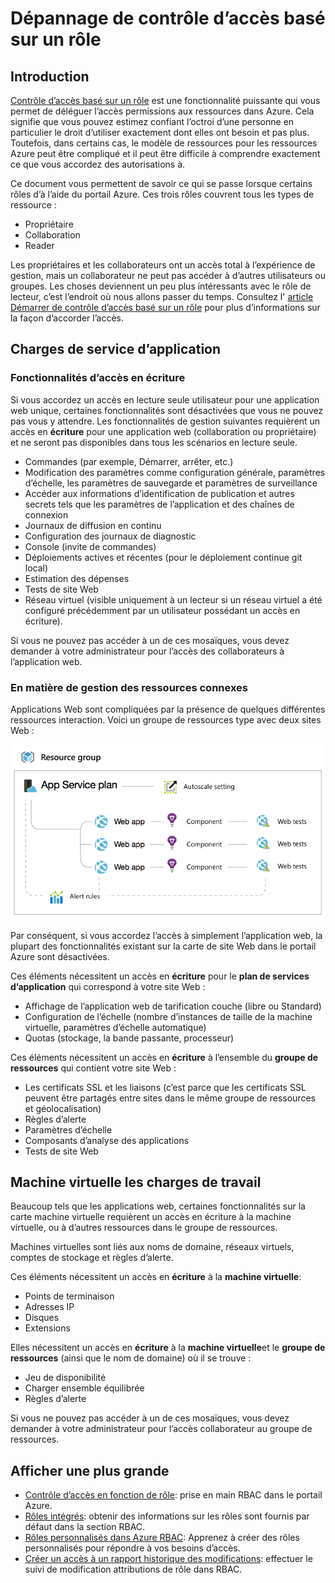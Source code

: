 <properties
    pageTitle="Dépannage des contrôle d’accès basé sur un rôle | Microsoft Azure"
    description="Obtenir de l’aide des problèmes ou des questions sur les ressources de contrôle d’accès en fonction de rôle."
    services="azure-portal"
    documentationCenter="na"
    authors="kgremban"
    manager="femila"
    editor=""/>

<tags
    ms.service="active-directory"
    ms.workload="identity"
    ms.tgt_pltfrm="na"
    ms.devlang="na"
    ms.topic="article"
    ms.date="07/12/2016"
    ms.author="kgremban"/>

# <a name="role-based-access-control-troubleshooting"></a>Dépannage de contrôle d’accès basé sur un rôle

## <a name="introduction"></a>Introduction

[Contrôle d’accès basé sur un rôle](role-based-access-control-configure.md) est une fonctionnalité puissante qui vous permet de déléguer l’accès permissions aux ressources dans Azure. Cela signifie que vous pouvez estimez confiant l’octroi d’une personne en particulier le droit d’utiliser exactement dont elles ont besoin et pas plus. Toutefois, dans certains cas, le modèle de ressources pour les ressources Azure peut être compliqué et il peut être difficile à comprendre exactement ce que vous accordez des autorisations à.

Ce document vous permettent de savoir ce qui se passe lorsque certains rôles d’à l’aide du portail Azure. Ces trois rôles couvrent tous les types de ressource :

- Propriétaire  
- Collaboration  
- Reader  

Les propriétaires et les collaborateurs ont un accès total à l’expérience de gestion, mais un collaborateur ne peut pas accéder à d’autres utilisateurs ou groupes. Les choses deviennent un peu plus intéressants avec le rôle de lecteur, c’est l’endroit où nous allons passer du temps. Consultez l' [article Démarrer de contrôle d’accès basé sur un rôle](role-based-access-control-configure.md) pour plus d’informations sur la façon d’accorder l’accès.

## <a name="app-service-workloads"></a>Charges de service d’application

### <a name="write-access-capabilities"></a>Fonctionnalités d’accès en écriture

Si vous accordez un accès en lecture seule utilisateur pour une application web unique, certaines fonctionnalités sont désactivées que vous ne pouvez pas vous y attendre. Les fonctionnalités de gestion suivantes requièrent un accès en **écriture** pour une application web (collaboration ou propriétaire) et ne seront pas disponibles dans tous les scénarios en lecture seule.

- Commandes (par exemple, Démarrer, arrêter, etc.)
- Modification des paramètres comme configuration générale, paramètres d’échelle, les paramètres de sauvegarde et paramètres de surveillance
- Accéder aux informations d’identification de publication et autres secrets tels que les paramètres de l’application et des chaînes de connexion
- Journaux de diffusion en continu
- Configuration des journaux de diagnostic
- Console (invite de commandes)
- Déploiements actives et récentes (pour le déploiement continue git local)
- Estimation des dépenses
- Tests de site Web
- Réseau virtuel (visible uniquement à un lecteur si un réseau virtuel a été configuré précédemment par un utilisateur possédant un accès en écriture).

Si vous ne pouvez pas accéder à un de ces mosaïques, vous devez demander à votre administrateur pour l’accès des collaborateurs à l’application web.

### <a name="dealing-with-related-resources"></a>En matière de gestion des ressources connexes

Applications Web sont compliquées par la présence de quelques différentes ressources interaction. Voici un groupe de ressources type avec deux sites Web :

![Groupe de ressources de l’application Web](./media/role-based-access-control-troubleshooting/website-resource-model.png)

Par conséquent, si vous accordez l’accès à simplement l’application web, la plupart des fonctionnalités existant sur la carte de site Web dans le portail Azure sont désactivées.

Ces éléments nécessitent un accès en **écriture** pour le **plan de services d’application** qui correspond à votre site Web :  

- Affichage de l’application web de tarification couche (libre ou Standard)  
- Configuration de l’échelle (nombre d’instances de taille de la machine virtuelle, paramètres d’échelle automatique)  
- Quotas (stockage, la bande passante, processeur)  

Ces éléments nécessitent un accès en **écriture** à l’ensemble du **groupe de ressources** qui contient votre site Web :  

- Les certificats SSL et les liaisons (c’est parce que les certificats SSL peuvent être partagés entre sites dans le même groupe de ressources et géolocalisation)  
- Règles d’alerte  
- Paramètres d’échelle  
- Composants d’analyse des applications  
- Tests de site Web  

## <a name="virtual-machine-workloads"></a>Machine virtuelle les charges de travail

Beaucoup tels que les applications web, certaines fonctionnalités sur la carte machine virtuelle requièrent un accès en écriture à la machine virtuelle, ou à d’autres ressources dans le groupe de ressources.

Machines virtuelles sont liés aux noms de domaine, réseaux virtuels, comptes de stockage et règles d’alerte.

Ces éléments nécessitent un accès en **écriture** à la **machine virtuelle**:

- Points de terminaison  
- Adresses IP  
- Disques  
- Extensions  

Elles nécessitent un accès en **écriture** à la **machine virtuelle**et le **groupe de ressources** (ainsi que le nom de domaine) où il se trouve :  

- Jeu de disponibilité  
- Charger ensemble équilibrée  
- Règles d’alerte  

Si vous ne pouvez pas accéder à un de ces mosaïques, vous devez demander à votre administrateur pour l’accès collaborateur au groupe de ressources.

## <a name="see-more"></a>Afficher une plus grande
- [Contrôle d’accès en fonction de rôle](role-based-access-control-configure.md): prise en main RBAC dans le portail Azure.
- [Rôles intégrés](role-based-access-built-in-roles.md): obtenir des informations sur les rôles sont fournis par défaut dans la section RBAC.
- [Rôles personnalisés dans Azure RBAC](role-based-access-control-custom-roles.md): Apprenez à créer des rôles personnalisés pour répondre à vos besoins d’accès.
- [Créer un accès à un rapport historique des modifications](role-based-access-control-access-change-history-report.md): effectuer le suivi de modification attributions de rôle dans RBAC.
